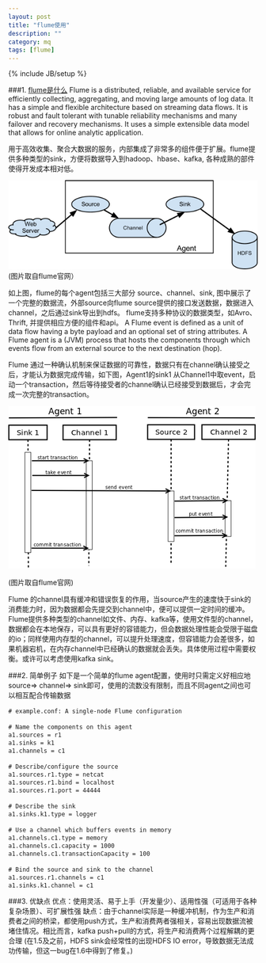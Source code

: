 ```yaml
---
layout: post
title: "flume使用"
description: ""
category: mq
tags: [flume]
---
```

{% include JB/setup %}


###1. [flume是什么](http://flume.apache.org/index.html)
Flume is a distributed, reliable, and available service for efficiently collecting, aggregating, and moving large amounts of log data. It has a simple and flexible architecture based on streaming data flows. It is robust and fault tolerant with tunable reliability mechanisms and many failover and recovery mechanisms. It uses a simple extensible data model that allows for online analytic application.

用于高效收集、聚合大数据的服务，内部集成了非常多的组件便于扩展。flume提供多种类型的sink，方便将数据导入到hadoop、hbase、kafka, 各种成熟的部件使得开发成本相对低。


![flume-data-model](/assets/images/flume_data_flow_model.png)
(图片取自flume官网）

如上图，flume的每个agent包括三大部分 source、channel、sink, 图中展示了一个完整的数据流，外部source向flume source提供的接口发送数据，数据进入channel，之后通过sink导出到hdfs。 flume支持多种协议的数据类型，如Avro、Thrift, 并提供相应方便的组件和api。
A Flume event is defined as a unit of data flow having a byte payload and an optional set of string attributes. A Flume agent is a (JVM) process that hosts the components through which events flow from an external source to the next destination (hop).

Flume 通过一种确认机制来保证数据的可靠性，数据只有在channel确认接受之后，才能认为数据完成传输，如下图，Agent1的sink1 从Channel1中取event，启动一个transaction，然后等待接受者的channel确认已经接受到数据后，才会完成一次完整的transaction。


![flume-transaction](/assets/images/flume_transaction.png)

(图片取自flume官网)

Flume
的channel具有缓冲和错误恢复的作用，当source产生的速度快于sink的消费能力时，因为数据都会先提交到channel中，便可以提供一定时间的缓冲。Flume提供多种类型的channel如文件、内存、kafka等，使用文件型的channel，数据都会在本地保存，可以具有更好的容错能力，但会数据处理性能会受限于磁盘的io；同样使用内存型的channel，可以提升处理速度，但容错能力会差很多，如果机器宕机，在内存channel中已经确认的数据就会丢失。具体使用过程中需要权衡。或许可以考虑使用kafka sink。

###2. 简单例子
如下是一个简单的flume agent配置，使用时只需定义好相应地source=> channel=> sink即可，使用的流数没有限制，而且不同agent之间也可以相互配合传输数据


    # example.conf: A single-node Flume configuration

    # Name the components on this agent
    a1.sources = r1
    a1.sinks = k1
    a1.channels = c1
    
    # Describe/configure the source
    a1.sources.r1.type = netcat
    a1.sources.r1.bind = localhost
    a1.sources.r1.port = 44444
    
    # Describe the sink
    a1.sinks.k1.type = logger
    
    # Use a channel which buffers events in memory
    a1.channels.c1.type = memory
    a1.channels.c1.capacity = 1000
    a1.channels.c1.transactionCapacity = 100
    
    # Bind the source and sink to the channel
    a1.sources.r1.channels = c1
    a1.sinks.k1.channel = c1


###3. 优缺点
优点：使用灵活、易于上手（开发量少）、适用性强（可适用于各种复杂场景）、可扩展性强
缺点：由于channel实际是一种缓冲机制，作为生产和消费者之间的桥梁，都使用push方式，生产和消费两者强相关，容易出现数据流被堵住情况。相比而言，kafka push+pull的方式，将生产和消费两个过程解耦的更合理
(在1.5及之前，HDFS sink会经常性的出现HDFS IO error，导致数据无法成功传输，但这一bug在1.6中得到了修复。)
